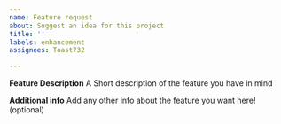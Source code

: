 ```yaml
---
name: Feature request
about: Suggest an idea for this project
title: ''
labels: enhancement
assignees: Toast732

---
```


**Feature Description**
A Short description of the feature you have in mind

**Additional info**
Add any other info about the feature you want here! (optional)
